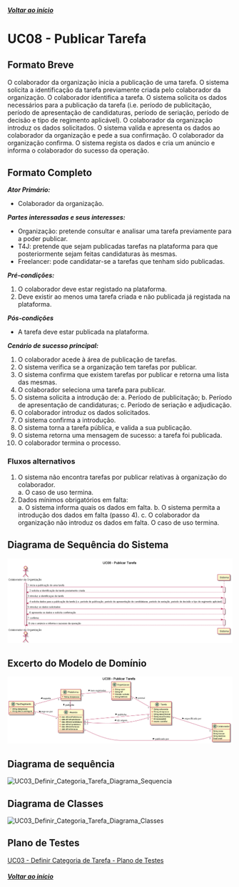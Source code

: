 ##### [Voltar ao início](https://github.com/blestonbandeiraUPSKILL/upskill_java1_labprg_grupo2/tree/main/README.md)

# UC08 - Publicar Tarefa

## Formato Breve

O colaborador da organização inicia a publicação de uma tarefa. O sistema solicita a identificação da tarefa previamente criada pelo colaborador da organização. O colaborador identifica a tarefa. O sistema solicita os dados necessários para a publicação da tarefa (i.e. período de publicitação, período de apresentação de candidaturas, período de seriação, período de decisão e tipo de regimento aplicável). O colaborador da organização introduz os dados solicitados. O sistema valida e apresenta os dados ao colaborador da organização e pede a sua confirmação. O colaborador da organização confirma. O sistema regista os dados e cria um anúncio e informa o colaborador do sucesso da operação.

## Formato Completo

**_Ator Primário:_**

- Colaborador da organização.

**_Partes interessadas e seus interesses:_**

- Organização: pretende consultar e analisar uma tarefa previamente para a poder publicar.
- T4J: pretende que sejam publicadas tarefas na plataforma para que posteriormente sejam feitas candidaturas às mesmas.
- Freelancer: pode candidatar-se a tarefas que tenham sido publicadas.

**_Pré-condições:_**

1. O colaborador deve estar registado na plataforma.
2. Deve existir ao menos uma tarefa criada e não publicada já registada na plataforma.

**_Pós-condições_**

- A tarefa deve estar publicada na plataforma.

**_Cenário de sucesso principal:_**

1.	O colaborador acede à área de publicação de tarefas.
2.	O sistema verifica se a organização tem tarefas por publicar.
3.	O sistema confirma que existem tarefas por publicar e retorna uma lista das mesmas.
4.	O colaborador seleciona uma tarefa para publicar.
5.	O sistema solicita a introdução de:
    a.	Período de publicitação;
    b.	Período de apresentação de candidaturas;
    c.	Período de seriação e adjudicação.
6.	O colaborador introduz os dados solicitados.
7.	O sistema confirma a introdução.
8.	O sistema torna a tarefa pública, e valida a sua publicação.
9.	O sistema retorna uma mensagem de sucesso: a tarefa foi publicada.
10.	O colaborador termina o processo.

### Fluxos alternativos

1.	O sistema não encontra tarefas por publicar relativas à organização do colaborador. <br/>
    a. O caso de uso termina.
2.	Dados mínimos obrigatórios em falta: <br/>
    a.	O sistema informa quais os dados em falta.
    b.	O sistema permita a introdução dos dados em falta (passo 4).
    c.	O colaborador da organização não introduz os dados em falta.
    O caso de uso termina.

## Diagrama de Sequência do Sistema
![UC08_Publicar_Tarefa](https://github.com/blestonbandeiraUPSKILL/upskill_java1_labprg_grupo2/blob/main/Documenta%C3%A7%C3%A3o/Sprint%203/UC08_Publicar_Tarefa/UC08_Publicar_Tarefa.png)

## Excerto do Modelo de Domínio
![UC08_ExcertoMD_Publicar_Tarefa](https://github.com/blestonbandeiraUPSKILL/upskill_java1_labprg_grupo2/blob/main/Documenta%C3%A7%C3%A3o/Sprint%203/UC08_Publicar_Tarefa/UC08_ExcertoMD_Publicar_Tarefa.png)

## Diagrama de sequência <br/>
![UC03_Definir_Categoria_Tarefa_Diagrama_Sequencia](UC03_Definir_Categoria_Tarefa_Diagrama_Sequencia.png)

## Diagrama de Classes <br/>
![UC03_Definir_Categoria_Tarefa_Diagrama_Classes](UC03_Definir_Categoria_Tarefa_Diagrama_Classes.png)

## Plano de Testes <br/>
[UC03 - Definir Categoria de Tarefa - Plano de Testes](UC03_Definir_Categoria_Tarefa_Plano_Testes.md)

##### [Voltar ao início](https://github.com/blestonbandeiraUPSKILL/upskill_java1_labprg_grupo2/tree/main/README.md)
